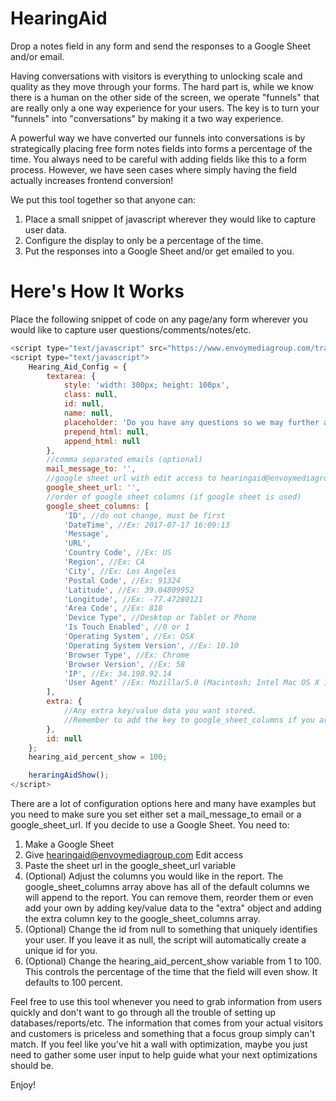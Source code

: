 # HearingAid
Drop a notes field in any form and send the responses to a Google Sheet and/or email.

Having conversations with visitors is everything to unlocking scale and quality as they move through your forms. The hard part is, while we know there is a human on the other side of the screen, we operate "funnels" that are really only a one way experience for your users. The key is to turn your "funnels" into "conversations" by making it a two way experience.

A powerful way we have converted our funnels into conversations is by strategically placing free form notes fields into forms a percentage of the time. You always need to be careful with adding fields like this to a form process. However, we have seen cases where simply having the field actually increases frontend conversion! 

We put this tool together so that anyone can:

1. Place a small snippet of javascript wherever they would like to capture user data.
2. Configure the display to only be a percentage of the time.
3. Put the responses into a Google Sheet and/or get emailed to you.

# Here's How It Works

Place the following snippet of code on any page/any form wherever you would like to capture user questions/comments/notes/etc.

```javascript
<script type="text/javascript" src="https://www.envoymediagroup.com/track/hearing/aid.js"></script>
<script type="text/javascript">
    Hearing_Aid_Config = {
        textarea: {
            style: 'width: 300px; height: 100px',
            class: null,
            id: null,
            name: null,
            placeholder: 'Do you have any questions so we may further assist you? (optional)',
            prepend_html: null,
            append_html: null
        },
        //comma separated emails (optional)
        mail_message_to: '',
        //google sheet url with edit access to hearingaid@envoymediagroup.com (optional)
        google_sheet_url: '',
        //order of google sheet columns (if google sheet is used)
        google_sheet_columns: [
            'ID', //do not change, must be first
            'DateTime', //Ex: 2017-07-17 16:09:13
            'Message',
            'URL',
            'Country Code', //Ex: US
            'Region', //Ex: CA
            'City', //Ex: Los Angeles
            'Postal Code', //Ex: 91324
            'Latitude', //Ex: 39.04809952
            'Longitude', //Ex: -77.47280121
            'Area Code', //Ex: 818
            'Device Type', //Desktop or Tablet or Phone
            'Is Touch Enabled', //0 or 1
            'Operating System', //Ex: OSX
            'Operating System Version', //Ex: 10.10
            'Browser Type', //Ex: Chrome
            'Browser Version', //Ex: 58
            'IP', //Ex: 34.198.92.14
            'User Agent' //Ex: Mozilla/5.0 (Macintosh; Intel Mac OS X 10_12_5) AppleWebKit/537.36 (KHTML, like Gecko) Chrome/58.0.3029.110 Safari/537.36
        ],
        extra: {
            //Any extra key/value data you want stored.
            //Remember to add the key to google_sheet_columns if you are using the sheet feature.
        },
        id: null
    };
    hearing_aid_percent_show = 100;

    heraringAidShow();
</script>
```
There are a lot of configuration options here and many have examples but you need to make sure you set either set a mail_message_to email or a google_sheet_url. If you decide to use a Google Sheet. You need to:

1. Make a Google Sheet
2. Give hearingaid@envoymediagroup.com Edit access
3. Paste the sheet url in the google_sheet_url variable
4. (Optional) Adjust the columns you would like in the report. The google_sheet_columns array above has all of the default columns we will append to the report. You can remove them, reorder them or even add your own by adding key/value data to the "extra" object and adding the extra column key to the google_sheet_columns array.
5. (Optional) Change the id from null to something that uniquely identifies your user. If you leave it as null, the script will automatically create a unique id for you.
6. (Optional) Change the hearing_aid_percent_show variable from 1 to 100. This controls the percentage of the time that the field will even show. It defaults to 100 percent.
    
Feel free to use this tool whenever you need to grab information from users quickly and don't want to go through all the trouble of setting up databases/reports/etc. The information that comes from your actual visitors and customers is priceless and something that a focus group simply can't match. If you feel like you've hit a wall with optimization, maybe you just need to gather some user input to help guide what your next optimizations should be.

Enjoy!
